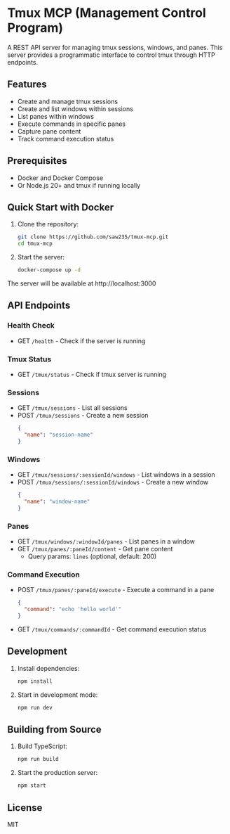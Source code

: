 # Tmux MCP (Management Control Program)

A REST API server for managing tmux sessions, windows, and panes. This server provides a programmatic interface to control tmux through HTTP endpoints.

## Features

- Create and manage tmux sessions
- Create and list windows within sessions
- List panes within windows
- Execute commands in specific panes
- Capture pane content
- Track command execution status

## Prerequisites

- Docker and Docker Compose
- Or Node.js 20+ and tmux if running locally

## Quick Start with Docker

1. Clone the repository:
   ```bash
   git clone https://github.com/saw235/tmux-mcp.git
   cd tmux-mcp
   ```

2. Start the server:
   ```bash
   docker-compose up -d
   ```

The server will be available at http://localhost:3000

## API Endpoints

### Health Check
- GET `/health` - Check if the server is running

### Tmux Status
- GET `/tmux/status` - Check if tmux server is running

### Sessions
- GET `/tmux/sessions` - List all sessions
- POST `/tmux/sessions` - Create a new session
  ```json
  {
    "name": "session-name"
  }
  ```

### Windows
- GET `/tmux/sessions/:sessionId/windows` - List windows in a session
- POST `/tmux/sessions/:sessionId/windows` - Create a new window
  ```json
  {
    "name": "window-name"
  }
  ```

### Panes
- GET `/tmux/windows/:windowId/panes` - List panes in a window
- GET `/tmux/panes/:paneId/content` - Get pane content
  - Query params: `lines` (optional, default: 200)

### Command Execution
- POST `/tmux/panes/:paneId/execute` - Execute a command in a pane
  ```json
  {
    "command": "echo 'hello world'"
  }
  ```
- GET `/tmux/commands/:commandId` - Get command execution status

## Development

1. Install dependencies:
   ```bash
   npm install
   ```

2. Start in development mode:
   ```bash
   npm run dev
   ```

## Building from Source

1. Build TypeScript:
   ```bash
   npm run build
   ```

2. Start the production server:
   ```bash
   npm start
   ```

## License

MIT